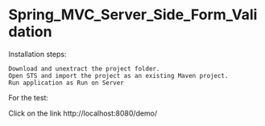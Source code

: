 # Spring_MVC_Server_Side_Form_Validation

Installation steps:

    Download and unextract the project folder. 
    Open STS and import the project as an existing Maven project. 
    Run application as Run on Server

For the test:

Click on the link http://localhost:8080/demo/
